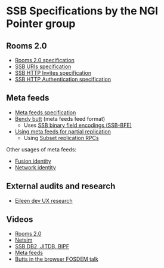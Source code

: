# SSB Specifications by the NGI Pointer group

## Rooms 2.0

- [Rooms 2.0 specification](https://ssb-ngi-pointer.github.io/rooms2)
- [SSB URIs specification](https://github.com/ssb-ngi-pointer/ssb-uri-spec)
- [SSB HTTP Invites specification](https://ssb-ngi-pointer.github.io/ssb-http-invite-spec)
- [SSB HTTP Authentication specification](https://ssb-ngi-pointer.github.io/ssb-http-auth-spec)

## Meta feeds

- [Meta feeds specification](https://github.com/ssb-ngi-pointer/ssb-meta-feed-spec)
- [Bendy butt](https://github.com/ssb-ngi-pointer/bendy-butt-spec) (meta feeds feed format)
  - Uses [SSB binary field encodings (SSB-BFE)](https://github.com/ssb-ngi-pointer/ssb-binary-field-encodings-spec)
- [Using meta feeds for partial replication](https://github.com/ssb-ngi-pointer/ssb-secure-partial-replication-spec)
  - Using [Subset replication RPCs](https://github.com/ssb-ngi-pointer/ssb-subset-replication-spec)

Other usages of meta feeds:

- [Fusion identity](https://github.com/ssb-ngi-pointer/fusion-identity-spec)
- [Network identity](https://github.com/ssb-ngi-pointer/ssb-network-identity-spec)

## External audits and research

- [Eileen dev UX research](/SSB_Research_Readout.pdf)

## Videos

- [Rooms 2.0](https://hooktube.com/watch?v=W5p0y_MWwDE)
- [Netsim](https://hooktube.com/watch?v=JbmUSSH6v1w)
- [SSB DB2, JITDB, BIPF](https://hooktube.com/watch?v=efzJheWQey8)
- [Meta feeds](https://hooktube.com/watch?v=LKr208wpr6Y)
- [Butts in the browser FOSDEM talk](https://hooktube.com/watch?v=1iL43jj6IM0)
